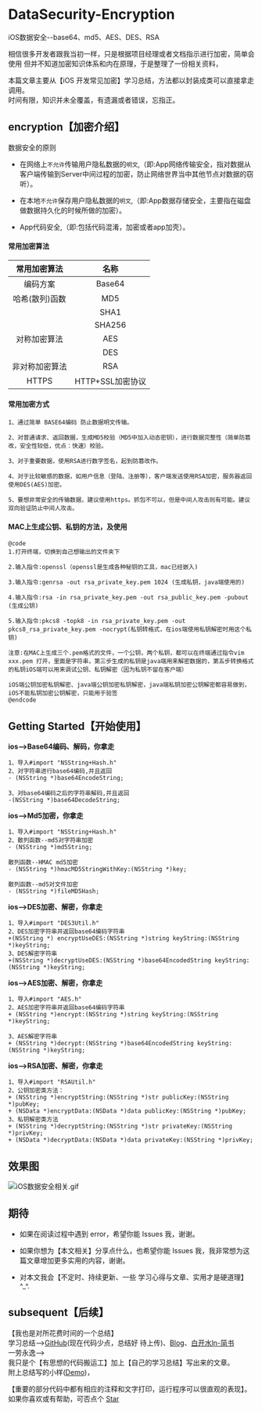 # DataSecurity-Encryption
iOS数据安全--base64、md5、AES、DES、RSA

相信很多开发者跟我当初一样，只是根据项目经理或者文档指示进行加密，简单会使用 但并不知道加密知识体系和内在原理，于是整理了一份相关资料，  

本篇文章主要从【iOS 开发常见加密】学习总结，方法都以封装成类可以直接拿走调用。  
时间有限，知识并未全覆盖，有遗漏或者错误，忘指正。

## encryption【加密介绍】
数据安全的原则
- 在网络上`不允许`传输用户隐私数据的`明文`,（即:App网络传输安全，指对数据从客户端传输到Server中间过程的加密，防止网络世界当中其他节点对数据的窃听）。

- 在本地`不允许`保存用户隐私数据的`明文`,（即:App数据存储安全，主要指在磁盘做数据持久化的时候所做的加密）。

- App代码安全,（即:包括代码混淆，加密或者app加壳）。

#### 常用加密算法
|常用加密算法 | 名称 |
|:-: |:-:|
| 编码方案 | Base64 |
| 哈希(散列)函数 | MD5 |
|   | SHA1 |
|   | SHA256 |
| 对称加密算法 | AES |
|  | DES |
| 非对称加密算法 | RSA |
| HTTPS | HTTP+SSL加密协议 |

#### 常用加密方式
```
1、通过简单 BASE64编码 防止数据明文传输。

2、对普通请求、返回数据，生成MD5校验（MD5中加入动态密钥），进行数据完整性（简单防篡改，安全性较低，优点：快速）校验。

3、对于重要数据，使用RSA进行数字签名，起到防篡改作。

4、对于比较敏感的数据，如用户信息（登陆、注册等），客户端发送使用RSA加密，服务器返回使用DES(AES)加密。

5、要想非常安全的传输数据，建议使用https。抓包不可以，但是中间人攻击则有可能。建议双向验证防止中间人攻击。

```

#### MAC上生成公钥、私钥的方法，及使用
```
@code
1.打开终端，切换到自己想输出的文件夹下

2.输入指令:openssl（openssl是生成各种秘钥的工具，mac已经嵌入)

3.输入指令:genrsa -out rsa_private_key.pem 1024 (生成私钥，java端使用的)

4.输入指令:rsa -in rsa_private_key.pem -out rsa_public_key.pem -pubout (生成公钥)

5.输入指令:pkcs8 -topk8 -in rsa_private_key.pem -out pkcs8_rsa_private_key.pem -nocrypt(私钥转格式，在ios端使用私钥解密时用这个私钥)

注意:在MAC上生成三个.pem格式的文件，一个公钥，两个私钥，都可以在终端通过指令vim xxx.pem 打开，里面是字符串，第三步生成的私钥是java端用来解密数据的，第五步转换格式的私钥iOS端可以用来调试公钥、私钥解密（因为私钥不留在客户端）  

iOS端公钥加密私钥解密、java端公钥加密私钥解密，java端私钥加密公钥解密都容易做到，iOS不能私钥加密公钥解密，只能用于验签
@endcode
```

## Getting Started【开始使用】
**ios-->Base64编码、解码，你拿走**
```
1、导入#import "NSString+Hash.h"
2、对字符串进行base64编码,并且返回
- (NSString *)base64EncodeString;

3、对base64编码之后的字符串解码,并且返回
-(NSString *)base64DecodeString;
```

**ios-->Md5加密，你拿走**
```
1、导入#import "NSString+Hash.h"
2、散列函数--md5对字符串加密
- (NSString *)md5String;

散列函数--HMAC md5加密
- (NSString *)hmacMD5StringWithKey:(NSString *)key;

散列函数--md5对文件加密
- (NSString *)fileMD5Hash;
```

**ios-->DES加密、解密，你拿走**
```
1、导入#import "DES3Util.h"
2、DES加密字符串并返回base64编码字符串
+(NSString *) encryptUseDES:(NSString *)string keyString:(NSString *)keyString;
3、DES解密字符串
+(NSString *)decryptUseDES:(NSString *)base64EncodedString keyString:(NSString *)keyString;
```

**ios-->AES加密、解密，你拿走**
```
1、导入#import "AES.h"
2、AES加密字符串并返回base64编码字符串
+ (NSString *)encrypt:(NSString *)string keyString:(NSString *)keyString;

3、AES解密字符串
+ (NSString *)decrypt:(NSString *)base64EncodedString keyString:(NSString *)keyString;
```

**ios-->RSA加密、解密，你拿走**
```
1、导入#import "RSAUtil.h"
2、公钥加密类方法：
+ (NSString *)encryptString:(NSString *)str publicKey:(NSString *)pubKey;
+ (NSData *)encryptData:(NSData *)data publicKey:(NSString *)pubKey;
3、私钥解密类方法
+ (NSString *)decryptString:(NSString *)str privateKey:(NSString *)privKey;
+ (NSData *)decryptData:(NSData *)data privateKey:(NSString *)privKey;
```

## 效果图
![iOS数据安全相关.gif](http://upload-images.jianshu.io/upload_images/2230763-5ff2f3b6e380f7f7.gif?imageMogr2/auto-orient/strip)


## 期待

- 如果在阅读过程中遇到 error，希望你能 Issues 我，谢谢。

- 如果你想为【本文相关】分享点什么，也希望你能 Issues 我，我非常想为这篇文章增加更多实用的内容，谢谢。

- 对本文我会【不定时、持续更新、一些 学习心得与文章、实用才是硬道理】^_^.

## subsequent【后续】

【我也是对所花费时间的一个总结】  
学习总结-->[GitHub](https://github.com/CustomPBWaters)(现在代码少点，总结好 待上传)、[Blog](https://custompbwaters.github.io)、[白开水ln-简书](http://www.jianshu.com/u/fd745d76c816)  
一劳永逸-->  
我只是个【有思想的代码搬运工】加上【自己的学习总结】写出来的文章。  
附上总结写的小样([Demo](https://github.com/CustomPBWaters/DataSecurity-Encryption))，  

【重要的部分代码中都有相应的注释和文字打印，运行程序可以很直观的表现】。  
如果你喜欢或有帮助，可否点个 [Star](https://github.com/CustomPBWaters)





